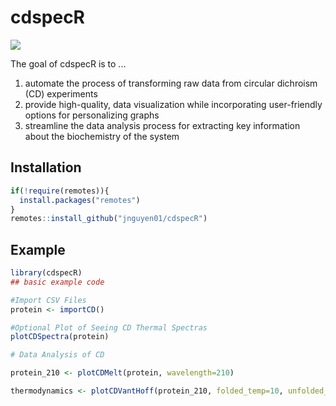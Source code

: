 
# cdspecR

![](cd_spec.png)

The goal of cdspecR is to ... 

1) automate the process of transforming raw data from circular
dichroism (CD) experiments 
2) provide high-quality, data visualization while incorporating user-friendly options for personalizing graphs 
3) streamline the data analysis process for extracting key information about the
biochemistry of the system 

## Installation


``` r
if(!require(remotes)){
  install.packages("remotes")
}
remotes::install_github("jnguyen01/cdspecR")
```

## Example

``` r
library(cdspecR)
## basic example code

#Import CSV Files 
protein <- importCD()  

#Optional Plot of Seeing CD Thermal Spectras 
plotCDSpectra(protein)

# Data Analysis of CD 

protein_210 <- plotCDMelt(protein, wavelength=210) 

thermodynamics <- plotCDVantHoff(protein_210, folded_temp=10, unfolded_temp=95) 





```

